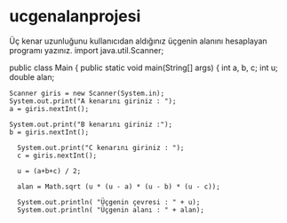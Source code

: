 # ucgenalanprojesi
Üç kenar uzunluğunu kullanıcıdan aldığınız üçgenin alanını hesaplayan programı yazınız.
import java.util.Scanner;

public class Main {
    public static void main(String[] args) {
    int a, b, c;
    int u;
    double alan;


    Scanner giris = new Scanner(System.in);
    System.out.print("A kenarını giriniz : ");
    a = giris.nextInt();

    System.out.print("B kenarını giriniz :");
    b = giris.nextInt();

      System.out.print("C kenarını giriniz : ");
      c = giris.nextInt();

      u = (a+b+c) / 2;

      alan = Math.sqrt (u * (u - a) * (u - b) * (u - c));

      System.out.println( "Üçgenin çevresi : " + u);
      System.out.println( "Üçgenin alanı : " + alan);
